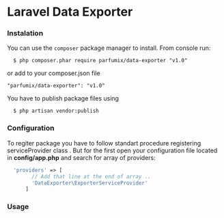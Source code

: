 # Laravel Data Exporter

### Instalation
You can use the `composer` package manager to install. From console run:

```
  $ php composer.phar require parfumix/data-exporter "v1.0"
```

or add to your composer.json file

    "parfumix/data-exporter": "v1.0"

You have to publish package files using

```
  $ php artisan vendor:publish
```


### Configuration

To regiter package you have to follow standart procedure registering serviceProvider class . 
But for the first open your configuration file located in **config/app.php** and search for array of providers:

```php
  'providers' => [
        // Add that line at the end of array ..
        'DataExporter\ExporterServiceProvider'
      ]  
```

### Usage
